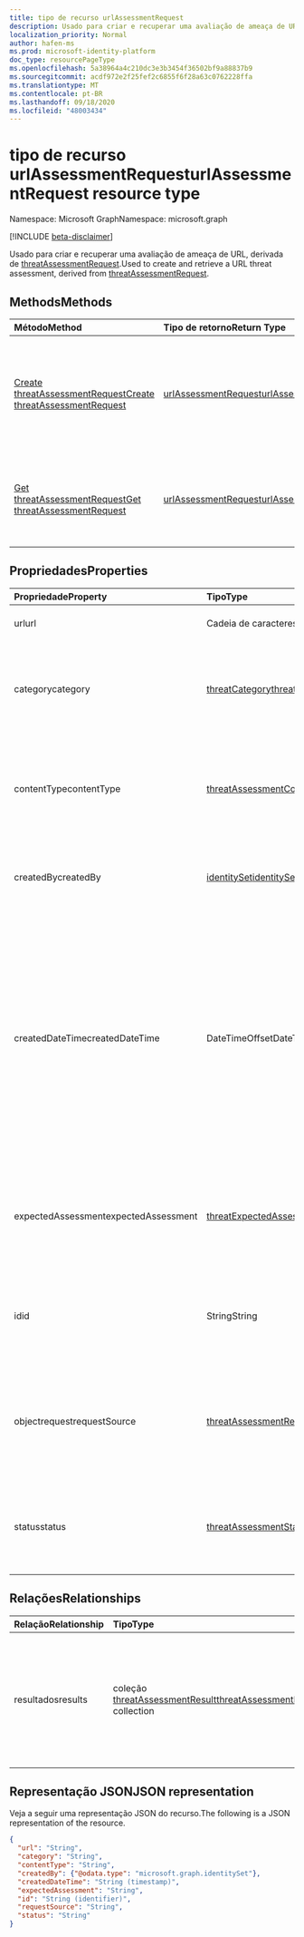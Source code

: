 ```yaml
---
title: tipo de recurso urlAssessmentRequest
description: Usado para criar e recuperar uma avaliação de ameaça de URL.
localization_priority: Normal
author: hafen-ms
ms.prod: microsoft-identity-platform
doc_type: resourcePageType
ms.openlocfilehash: 5a38964a4c210dc3e3b3454f36502bf9a88837b9
ms.sourcegitcommit: acdf972e2f25fef2c6855f6f28a63c0762228ffa
ms.translationtype: MT
ms.contentlocale: pt-BR
ms.lasthandoff: 09/18/2020
ms.locfileid: "48003434"
---
```

# <a name="urlassessmentrequest-resource-type"></a><span data-ttu-id="0c22c-103">tipo de recurso urlAssessmentRequest</span><span class="sxs-lookup"><span data-stu-id="0c22c-103">urlAssessmentRequest resource type</span></span>

<span data-ttu-id="0c22c-104">Namespace: Microsoft Graph</span><span class="sxs-lookup"><span data-stu-id="0c22c-104">Namespace: microsoft.graph</span></span>

[!INCLUDE [beta-disclaimer](../../includes/beta-disclaimer.md)]

<span data-ttu-id="0c22c-105">Usado para criar e recuperar uma avaliação de ameaça de URL, derivada de [threatAssessmentRequest](threatAssessmentRequest.md).</span><span class="sxs-lookup"><span data-stu-id="0c22c-105">Used to create and retrieve a URL threat assessment, derived from [threatAssessmentRequest](threatAssessmentRequest.md).</span></span>

## <a name="methods"></a><span data-ttu-id="0c22c-106">Methods</span><span class="sxs-lookup"><span data-stu-id="0c22c-106">Methods</span></span>

| <span data-ttu-id="0c22c-107">Método</span><span class="sxs-lookup"><span data-stu-id="0c22c-107">Method</span></span>       | <span data-ttu-id="0c22c-108">Tipo de retorno</span><span class="sxs-lookup"><span data-stu-id="0c22c-108">Return Type</span></span> | <span data-ttu-id="0c22c-109">Descrição</span><span class="sxs-lookup"><span data-stu-id="0c22c-109">Description</span></span> |
|:-------------|:------------|:------------|
| [<span data-ttu-id="0c22c-110">Create threatAssessmentRequest</span><span class="sxs-lookup"><span data-stu-id="0c22c-110">Create threatAssessmentRequest</span></span>](../api/informationprotection-post-threatassessmentrequests.md) | [<span data-ttu-id="0c22c-111">urlAssessmentRequest</span><span class="sxs-lookup"><span data-stu-id="0c22c-111">urlAssessmentRequest</span></span>](urlAssessmentRequest.md) | <span data-ttu-id="0c22c-112">Crie uma nova solicitação de avaliação de URL postando um objeto **urlAssessmentRequest** .</span><span class="sxs-lookup"><span data-stu-id="0c22c-112">Create a new URL assessment request by posting an **urlAssessmentRequest** object.</span></span> |
| [<span data-ttu-id="0c22c-113">Get threatAssessmentRequest</span><span class="sxs-lookup"><span data-stu-id="0c22c-113">Get threatAssessmentRequest</span></span>](../api/threatassessmentrequest-get.md) | [<span data-ttu-id="0c22c-114">urlAssessmentRequest</span><span class="sxs-lookup"><span data-stu-id="0c22c-114">urlAssessmentRequest</span></span>](urlassessmentrequest.md) | <span data-ttu-id="0c22c-115">Leia as propriedades e os relacionamentos de um objeto **urlAssessmentRequest** .</span><span class="sxs-lookup"><span data-stu-id="0c22c-115">Read the properties and relationships of a **urlAssessmentRequest** object.</span></span> |

## <a name="properties"></a><span data-ttu-id="0c22c-116">Propriedades</span><span class="sxs-lookup"><span data-stu-id="0c22c-116">Properties</span></span>

| <span data-ttu-id="0c22c-117">Propriedade</span><span class="sxs-lookup"><span data-stu-id="0c22c-117">Property</span></span>     | <span data-ttu-id="0c22c-118">Tipo</span><span class="sxs-lookup"><span data-stu-id="0c22c-118">Type</span></span>        | <span data-ttu-id="0c22c-119">Descrição</span><span class="sxs-lookup"><span data-stu-id="0c22c-119">Description</span></span> |
|:-------------|:------------|:------------|
|<span data-ttu-id="0c22c-120">url</span><span class="sxs-lookup"><span data-stu-id="0c22c-120">url</span></span>|<span data-ttu-id="0c22c-121">Cadeia de caracteres</span><span class="sxs-lookup"><span data-stu-id="0c22c-121">String</span></span>|<span data-ttu-id="0c22c-122">A cadeia de caracteres da URL.</span><span class="sxs-lookup"><span data-stu-id="0c22c-122">The URL string.</span></span>|
|<span data-ttu-id="0c22c-123">category</span><span class="sxs-lookup"><span data-stu-id="0c22c-123">category</span></span>|[<span data-ttu-id="0c22c-124">threatCategory</span><span class="sxs-lookup"><span data-stu-id="0c22c-124">threatCategory</span></span>](enums.md#threatcategory-values)|<span data-ttu-id="0c22c-125">A categoria da ameaça.</span><span class="sxs-lookup"><span data-stu-id="0c22c-125">The threat category.</span></span> <span data-ttu-id="0c22c-126">Os valores possíveis são: `spam`, `phishing`, `malware`.</span><span class="sxs-lookup"><span data-stu-id="0c22c-126">Possible values are: `spam`, `phishing`, `malware`.</span></span>|
|<span data-ttu-id="0c22c-127">contentType</span><span class="sxs-lookup"><span data-stu-id="0c22c-127">contentType</span></span>|[<span data-ttu-id="0c22c-128">threatAssessmentContentType</span><span class="sxs-lookup"><span data-stu-id="0c22c-128">threatAssessmentContentType</span></span>](enums.md#threatassessmentcontenttype-values)|<span data-ttu-id="0c22c-129">O tipo de conteúdo da avaliação de ameaça.</span><span class="sxs-lookup"><span data-stu-id="0c22c-129">The content type of the threat assessment.</span></span> <span data-ttu-id="0c22c-130">Os valores possíveis são: `mail`, `url`, `file`.</span><span class="sxs-lookup"><span data-stu-id="0c22c-130">Possible values are: `mail`, `url`, `file`.</span></span>|
|<span data-ttu-id="0c22c-131">createdBy</span><span class="sxs-lookup"><span data-stu-id="0c22c-131">createdBy</span></span>|[<span data-ttu-id="0c22c-132">identitySet</span><span class="sxs-lookup"><span data-stu-id="0c22c-132">identitySet</span></span>](identityset.md)|<span data-ttu-id="0c22c-133">O criador da solicitação de avaliação de ameaças.</span><span class="sxs-lookup"><span data-stu-id="0c22c-133">The threat assessment request creator.</span></span>|
|<span data-ttu-id="0c22c-134">createdDateTime</span><span class="sxs-lookup"><span data-stu-id="0c22c-134">createdDateTime</span></span>|<span data-ttu-id="0c22c-135">DateTimeOffset</span><span class="sxs-lookup"><span data-stu-id="0c22c-135">DateTimeOffset</span></span>|<span data-ttu-id="0c22c-136">O tipo Timestamp representa informações de data e hora usando o formato ISO 8601 e está sempre no horário UTC.</span><span class="sxs-lookup"><span data-stu-id="0c22c-136">The Timestamp type represents date and time information using ISO 8601 format and is always in UTC time.</span></span> <span data-ttu-id="0c22c-137">Por exemplo, meia-noite em UTC no dia 1º de janeiro de 2014 teria esta aparência: `'2014-01-01T00:00:00Z'`.</span><span class="sxs-lookup"><span data-stu-id="0c22c-137">For example, midnight UTC on Jan 1, 2014 would look like this: `'2014-01-01T00:00:00Z'`.</span></span>|
|<span data-ttu-id="0c22c-138">expectedAssessment</span><span class="sxs-lookup"><span data-stu-id="0c22c-138">expectedAssessment</span></span>|[<span data-ttu-id="0c22c-139">threatExpectedAssessment</span><span class="sxs-lookup"><span data-stu-id="0c22c-139">threatExpectedAssessment</span></span>](enums.md#threatexpectedassessment-values)|<span data-ttu-id="0c22c-140">A avaliação esperada do ubmitter.</span><span class="sxs-lookup"><span data-stu-id="0c22c-140">The expected assessment from the ubmitter.</span></span> <span data-ttu-id="0c22c-141">Os valores possíveis são: `block` e `unblock`.</span><span class="sxs-lookup"><span data-stu-id="0c22c-141">Possible values are: `block`, `unblock`.</span></span>|
|<span data-ttu-id="0c22c-142">id</span><span class="sxs-lookup"><span data-stu-id="0c22c-142">id</span></span>|<span data-ttu-id="0c22c-143">String</span><span class="sxs-lookup"><span data-stu-id="0c22c-143">String</span></span>|<span data-ttu-id="0c22c-144">A ID da solicitação de avaliação da ameaça é um identificador global exclusivo (GUID).</span><span class="sxs-lookup"><span data-stu-id="0c22c-144">The threat assessment request ID is a globally unique identifier (GUID).</span></span>|
|<span data-ttu-id="0c22c-145">objectrequest</span><span class="sxs-lookup"><span data-stu-id="0c22c-145">requestSource</span></span>|[<span data-ttu-id="0c22c-146">threatAssessmentRequestSource</span><span class="sxs-lookup"><span data-stu-id="0c22c-146">threatAssessmentRequestSource</span></span>](enums.md#threatassessmentrequestsource-values)|<span data-ttu-id="0c22c-147">A origem da solicitação de avaliação da ameaça.</span><span class="sxs-lookup"><span data-stu-id="0c22c-147">The source of the threat assessment request.</span></span> <span data-ttu-id="0c22c-148">Os valores possíveis são: `user` e `administrator`.</span><span class="sxs-lookup"><span data-stu-id="0c22c-148">Possible values are: `user`, `administrator`.</span></span>|
|<span data-ttu-id="0c22c-149">status</span><span class="sxs-lookup"><span data-stu-id="0c22c-149">status</span></span>|[<span data-ttu-id="0c22c-150">threatAssessmentStatus</span><span class="sxs-lookup"><span data-stu-id="0c22c-150">threatAssessmentStatus</span></span>](enums.md#threatassessmentstatus-values)|<span data-ttu-id="0c22c-151">O status do processo de avaliação.</span><span class="sxs-lookup"><span data-stu-id="0c22c-151">The assessment process status.</span></span> <span data-ttu-id="0c22c-152">Os valores possíveis são: `pending`, `completed`.</span><span class="sxs-lookup"><span data-stu-id="0c22c-152">Possible values are: `pending`, `completed`.</span></span>|

## <a name="relationships"></a><span data-ttu-id="0c22c-153">Relações</span><span class="sxs-lookup"><span data-stu-id="0c22c-153">Relationships</span></span>

| <span data-ttu-id="0c22c-154">Relação</span><span class="sxs-lookup"><span data-stu-id="0c22c-154">Relationship</span></span> | <span data-ttu-id="0c22c-155">Tipo</span><span class="sxs-lookup"><span data-stu-id="0c22c-155">Type</span></span>        | <span data-ttu-id="0c22c-156">Descrição</span><span class="sxs-lookup"><span data-stu-id="0c22c-156">Description</span></span> |
|:-------------|:------------|:------------|
|<span data-ttu-id="0c22c-157">resultados</span><span class="sxs-lookup"><span data-stu-id="0c22c-157">results</span></span>|<span data-ttu-id="0c22c-158">coleção [threatAssessmentResult](threatassessmentresult.md)</span><span class="sxs-lookup"><span data-stu-id="0c22c-158">[threatAssessmentResult](threatassessmentresult.md) collection</span></span>|<span data-ttu-id="0c22c-159">Uma coleção de resultados de avaliação de ameaças.</span><span class="sxs-lookup"><span data-stu-id="0c22c-159">A collection of threat assessment results.</span></span> <span data-ttu-id="0c22c-160">Somente leitura.</span><span class="sxs-lookup"><span data-stu-id="0c22c-160">Read-only.</span></span> <span data-ttu-id="0c22c-161">Por padrão, um `GET /threatAssessmentRequests/{id}` não retorna essa propriedade, a menos que você a aplique `$expand` .</span><span class="sxs-lookup"><span data-stu-id="0c22c-161">By default, a `GET /threatAssessmentRequests/{id}` does not return this property unless you apply `$expand` on it.</span></span>|

## <a name="json-representation"></a><span data-ttu-id="0c22c-162">Representação JSON</span><span class="sxs-lookup"><span data-stu-id="0c22c-162">JSON representation</span></span>

<span data-ttu-id="0c22c-163">Veja a seguir uma representação JSON do recurso.</span><span class="sxs-lookup"><span data-stu-id="0c22c-163">The following is a JSON representation of the resource.</span></span>

<!-- {
  "blockType": "resource",
  "optionalProperties": [

  ],
  "@odata.type": "microsoft.graph.urlAssessmentRequest",
  "baseType": "",
  "keyProperty": "id"
}-->

```json
{
  "url": "String",
  "category": "String",
  "contentType": "String",
  "createdBy": {"@odata.type": "microsoft.graph.identitySet"},
  "createdDateTime": "String (timestamp)",
  "expectedAssessment": "String",
  "id": "String (identifier)",
  "requestSource": "String",
  "status": "String"
}
```

<!-- uuid: 16cd6b66-4b1a-43a1-adaf-3a886856ed98
2019-02-04 14:57:30 UTC -->
<!-- {
  "type": "#page.annotation",
  "description": "urlAssessmentRequest resource",
  "keywords": "",
  "section": "documentation",
  "tocPath": ""
}-->


